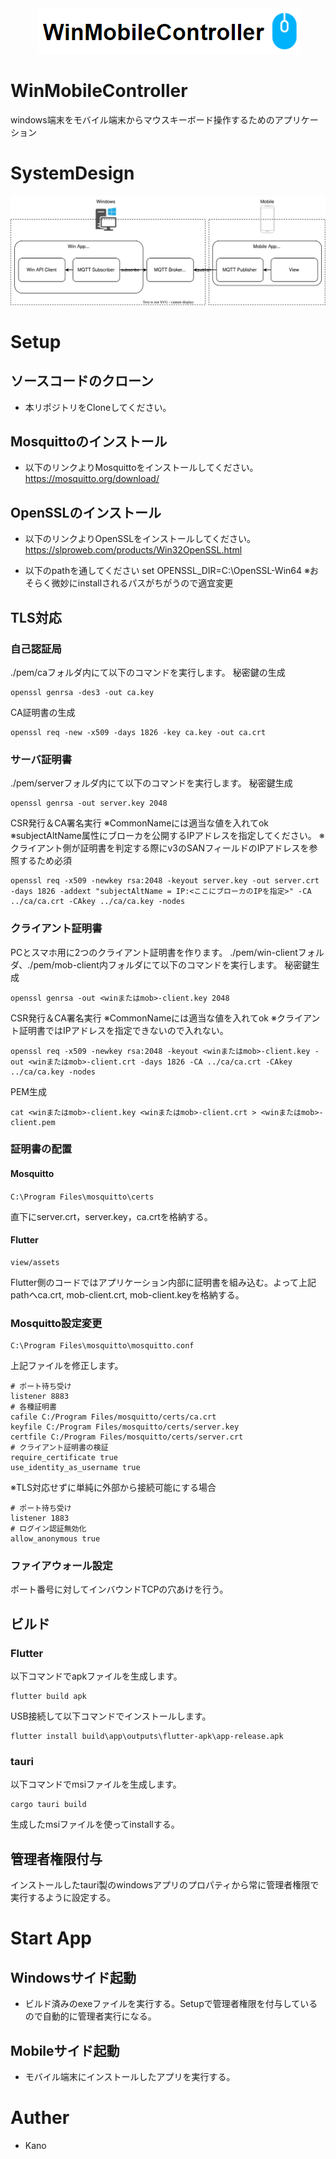 <div align="center">
    <img src="./doc/img/title.png">
</div>

# WinMobileController
windows端末をモバイル端末からマウスキーボード操作するためのアプリケーション
# SystemDesign
![alt](./doc/img/SystemDesign.drawio.svg)
# Setup
## ソースコードのクローン
* 本リポジトリをCloneしてください。
## Mosquittoのインストール
* 以下のリンクよりMosquittoをインストールしてください。
https://mosquitto.org/download/
## OpenSSLのインストール
* 以下のリンクよりOpenSSLをインストールしてください。
https://slproweb.com/products/Win32OpenSSL.html

* 以下のpathを通してください
set OPENSSL_DIR=C:\OpenSSL-Win64
※おそらく微妙にinstallされるパスがちがうので適宜変更

## TLS対応
### 自己認証局
./pem/caフォルダ内にて以下のコマンドを実行します。
秘密鍵の生成
```
openssl genrsa -des3 -out ca.key
```
CA証明書の生成
```
openssl req -new -x509 -days 1826 -key ca.key -out ca.crt
```

### サーバ証明書
./pem/serverフォルダ内にて以下のコマンドを実行します。
秘密鍵生成
```
openssl genrsa -out server.key 2048
```
CSR発行＆CA署名実行
※CommonNameには適当な値を入れてok
※subjectAltName属性にブローカを公開するIPアドレスを指定してください。
※クライアント側が証明書を判定する際にv3のSANフィールドのIPアドレスを参照するため必須
```
openssl req -x509 -newkey rsa:2048 -keyout server.key -out server.crt -days 1826 -addext "subjectAltName = IP:<ここにブローカのIPを指定>" -CA ../ca/ca.crt -CAkey ../ca/ca.key -nodes
```

### クライアント証明書
PCとスマホ用に2つのクライアント証明書を作ります。
./pem/win-clientフォルダ、./pem/mob-client内フォルダにて以下のコマンドを実行します。
秘密鍵生成
```
openssl genrsa -out <winまたはmob>-client.key 2048
```

CSR発行＆CA署名実行
※CommonNameには適当な値を入れてok
※クライアント証明書ではIPアドレスを指定できないので入れない。
```
openssl req -x509 -newkey rsa:2048 -keyout <winまたはmob>-client.key -out <winまたはmob>-client.crt -days 1826 -CA ../ca/ca.crt -CAkey ../ca/ca.key -nodes
```
PEM生成
```
cat <winまたはmob>-client.key <winまたはmob>-client.crt > <winまたはmob>-client.pem
```

### 証明書の配置
#### Mosquitto
```
C:\Program Files\mosquitto\certs　
```
直下にserver.crt，server.key，ca.crtを格納する。

#### Flutter
```
view/assets
```
Flutter側のコードではアプリケーション内部に証明書を組み込む。よって上記pathへca.crt, mob-client.crt, mob-client.keyを格納する。

### Mosquitto設定変更
```
C:\Program Files\mosquitto\mosquitto.conf
```
上記ファイルを修正します。
```
# ポート待ち受け
listener 8883
# 各種証明書
cafile C:/Program Files/mosquitto/certs/ca.crt
keyfile C:/Program Files/mosquitto/certs/server.key
certfile C:/Program Files/mosquitto/certs/server.crt
# クライアント証明書の検証
require_certificate true
use_identity_as_username true
```

※TLS対応せずに単純に外部から接続可能にする場合
```
# ポート待ち受け
listener 1883
# ログイン認証無効化
allow_anonymous true
```
### ファイアウォール設定
ポート番号に対してインバウンドTCPの穴あけを行う。

## ビルド
### Flutter
以下コマンドでapkファイルを生成します。
```
flutter build apk
```

USB接続して以下コマンドでインストールします。
```
flutter install build\app\outputs\flutter-apk\app-release.apk
```
### tauri
以下コマンドでmsiファイルを生成します。
```
cargo tauri build
```

生成したmsiファイルを使ってinstallする。

## 管理者権限付与
インストールしたtauri製のwindowsアプリのプロパティから常に管理者権限で実行するように設定する。

# Start App
## Windowsサイド起動
* ビルド済みのexeファイルを実行する。Setupで管理者権限を付与しているので自動的に管理者実行になる。

## Mobileサイド起動
* モバイル端末にインストールしたアプリを実行する。


# Auther
* Kano

